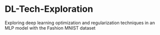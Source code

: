 # DL-Tech-Exploration
Exploring deep learning optimization and regularization techniques in an MLP model with the Fashion MNIST dataset

